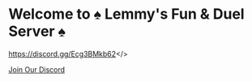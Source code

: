 # Welcome to ♠ Lemmy's Fun & Duel Server ♠

<a id="Join Our Discord">https://discord.gg/Ecg3BMkb62</>

<a href="">[Join Our Discord](https://discord.gg/Ecg3BMkb62)</a>

